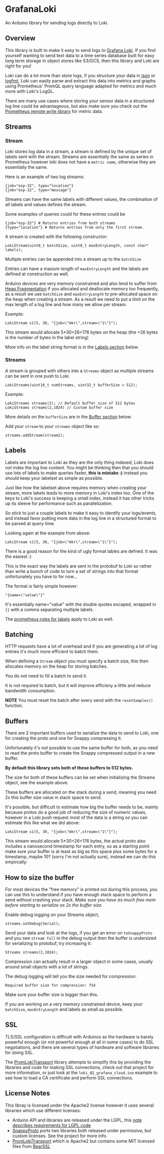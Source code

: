 # GrafanaLoki

An Arduino library for sending logs directly to Loki.

## Overview

This library is built to make it easy to send logs to [Grafana Loki](https://github.com/grafana/loki). If you find yourself wanting to send text data to a time series database built for easy long term storage in object stores like S3/GCS, then this library and Loki are right for you!

Loki can do a lot more than store logs, if you structure your data in [json](https://arduinojson.org/) or [logfmt](https://brandur.org/logfmt), Loki can easily parse and extract this data into metrics and graphs using Prometheus' PromQL query language adapted for metrics and much more with Loki's LogQL.

There are many use cases where storing your sensor data in a structured log line could be advantageous, but also make sure you check out the [Prometheus remote write library](https://github.com/grafana/prometheus-arduino) for metric data.  

## Streams

### Stream

Loki stores log data in a stream, a stream is defined by the unique set of labels sent with the stream. Streams are essentially the same as series in Prometheus however loki does not have a `metric name`, otherwise they are essentially the same.

Here is an example of two log streams:

```
{job="esp-32", type="location"}
{job="esp-32", type="message"}
```
Streams can have the same labels with different values, the combination of _all_ labels and values defines the stream.

Some examples of queries could for these entries could be 

```
{job="esp-32"} # Returns entries from both streams
{type="location"} # Returns entries from only the first stream.
```

A stream is created with the following constructor:

```
LokiStream(uint8_t batchSize, uint8_t maxEntryLength, const char* labels);
```

Multiple entries can be appended into a stream up to the `batchSize`

Entries can have a maxium length of `maxEntryLength` and the labels are defined at construction as well.

Arduino devices are very memory constrained and also tend to suffer from [Heap Fragmentation](https://cpp4arduino.com/2018/11/06/what-is-heap-fragmentation.html) if you allocated and deallocate memory too frequently, as a result we use `batchSize` and `maxEntryLength` to pre-allocated space on the heap when creating a stream. As a result we need to put a limit on the max length of a log line and how many we allow per stream.

Example:

```
LokiStream s1(5, 30, "{job=\"mkr\",stream=\"1\"}");
```

This stream would allocate 5*30+26=176 bytes on the heap (the +26 bytes is the number of bytes in the label string)

More info on the label string format is in the [Labels section](#labels) below.

### Streams

A stream is grouped with others into a `Streams` object as multiple streams can be sent in one push to Loki.

```
LokiStreams(uint16_t numStreams, uint32_t bufferSize = 512);
```

Example:

```
LokiStreams streams(2); // Default buffer size of 512 bytes
LokiStreams streams(2,1024) // Custom buffer size
```

More details on the `bufferSize` are in the [Buffer section](#buffers) below.

Add your `stream` to your `streams` object like so:

```
streams.addStream(stream1);
```

## Labels

Labels are important to Loki as they are the only thing indexed, Loki does not index the log line content. You might be thinking then that you should use lots of labels to make queries faster, **this is mistake :)** instead you should keep your labelset as simple as possible.

Just like how the labelset above requires memory when creating your stream, more labels leads to more memory in Loki's index too. One of the keys to Loki's success is keeping a small index, instead it has other tricks up its sleeve for performance such as parallelization.

So stick to just a couple labels to make it easy to identify your logs/events, and instead favor putting more data in the log line in a structured format to be parsed at query time.

Looking again at the example from above:

```
LokiStream s1(5, 30, "{job=\"mkr\",stream=\"1\"}");
```

There is a good reason for the kind of ugly format lables are defned.  It was the easiest :)

This is the exact way the labels are sent in the protobuf to Loki so rather than write a bunch of code to turn a set of strings into that format unfortunately you have to for now...

The format is fairly simple however: 

```
"{name=\"value\"}"
```

It's essentially name="value" with the double quotes escaped, wrapped in `{}` with a comma separating multiple labels.

The [prometheus rules for labels](https://prometheus.io/docs/concepts/data_model/#metric-names-and-labels) apply to Loki as well.

## Batching

HTTP requests have a lot of overhead and if you are generating a lot of log entries it's much more efficient to batch them.

When defining a `Stream` object you must specify a batch size, this then allocates memory on the heap for storing batches.

You do not need to fill a batch to send it.

It is not required to batch, but it will improve efficieny a little and reduce bandwidth consumption.

**NOTE** You must reset the batch after every send with the `resetSamples()` function.

## Buffers

There are 2 important buffers used to serialize the data to send to Loki, one for creating the proto and one for Snappy compressing it.

Unfortunately it's not possible to use the same buffer for both, as you need to read the proto buffer to create the Snappy compressed output in a new buffer.

**By default this library sets both of these buffers to 512 bytes.**

The size for both of these buffers can be set when initializing the Streams object, see the example above.

These buffers are allocated on the stack during a send, meaning you need 2x this buffer size value in stack space to send.

It's possible, but difficult to estimate how big the buffer needs to be, mainly because protos do a good job of reducing the size of numeric values, however in a Loki push request most of the data is a string so you can estimate this like what we did above:

```
LokiStream s1(5, 30, "{job=\"mkr\",stream=\"1\"}");
```

This stream would allocate 5*30+26=176 bytes, the actual proto also includes a nanosecond timestamp for each entry, so as a starting point make sure your buffer is at least as big as this space plus some bytes for a timestamp, maybe 10? (sorry I'm not actually sure), instead we can do this empircally:


## How to size the buffer

For most devices the "free memory" is printed out during this process, you can use this to understand if you have enough stack space to perform a send without crashing your stack. _Make sure you have as much free mem before starting to serialize as 2x the buffer size._

Enable debug logging on your Streams object, 

```
streams.setDebug(Serial);
```

Send your data and look at the logs, if you get an error on `toSnappyProto` and you see `stream full` in the debug output then the buffer is undersized for serializing to protobuf, try increasing it:

```
Streams streams(2,1024);
```

Compression can actually result in a larger object in some cases, usually around small objects with a lot of strings.

The debug logging will tell you the size needed for compression:

```
Required buffer size for compression: 754
```

Make sure your buffer size is bigger than this.

If you are working on a very memory constrained device, keep your `batchSize`, `maxEntryLength` and labels as small as possible.


## SSL

TLS/SSL configuration is difficult with Arduinos as the hardware is barely powerful enough (or not powerful enough at all in some cases) to do SSL negotiations, and there are several types of hardware and software libraries for doing SSL.

The [PromLokiTransport](https://github.com/grafana/arduino-prom-loki-transport) library attempts to simplify this by providing the libraries and code for making SSL connections, check out that project for more information, or just look at the `loki_02_grafana_cloud.ino` example to see how to load a CA certificate and perform SSL connections.


## License Notes

This libray is licensed under the Apache2 license however it uses several libraries which use different licenses:

* Arduino API and libraries are released under the LGPL, this [note describes requirements for LGPL code](https://support.arduino.cc/hc/en-us/articles/360018434279-I-have-used-Arduino-for-my-project-do-I-need-to-release-my-source-code-)
* [SnappyProto](https://github.com/grafana/arduino-snappy-proto) ports two libraries both released under permissive, but custom licenses. See the project for more info.
* [PromLokiTransport](https://github.com/grafana/arduino-prom-loki-transport) which is Apache2 but contains some MIT licensed files from [BearSSL](https://bearssl.org/)